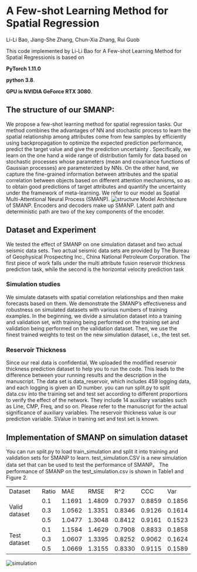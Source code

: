 
# A Few-shot Learning Method for Spatial Regression
Li-Li Bao, Jiang-She Zhang, Chun-Xia Zhang, Rui Guob

 This code implemented by Li-Li Bao for  A Few-shot Learning Method for Spatial Regressionis is based on 
 
  **PyTorch 1.11.0**
  
  **python 3.8**. 
  
  **GPU is NVIDIA GeForce RTX 3080**.
## The structure of our SMANP:
  We propose a few-shot learning method for spatial regression tasks. Our method combines the advantages of NN and stochastic process to learn the spatial relationship among attributes come from few samples by efficiently using backpropagation to optimize the expected prediction performance, predict the target value and give the prediction uncertainty . Specifically, we learn on the one hand a wide range of distribution family for data based on stochastic processes
whose parameters (mean and covariance functions of Gaussian processes) are parameterized by NNs. On the other hand, we capture the fine-grained information between attributes and the spatial correlation between objects based on different attention mechanisms, so as to obtain good predictions
of target attributes and quantify the uncertainty under the framework of meta-learning. We refer to our model as Spatial Multi-Attentional Neural Process (SMANP).
![structure](https://user-images.githubusercontent.com/92556725/204268754-f5857a26-8abf-4063-a5db-f785351e562d.jpg)
Model Architecture of SMANP. Encoders and decoders make up SMANP. Latent path and deterministic path are two of the key components of the encoder.
## Dataset and Experiment
We tested the effect of SMANP on one simulation dataset and two actual seismic data sets. Two actual seismic data sets are provided by The Bureau of Geophysical Prospecting Inc., China National Petroleum Corporation. The first piece of work falls under the multi attribute fusion reservoir thickness prediction task, while the second is the horizontal velocity prediction task

### Simulation studies
We simulate datasets with spatial correlation relationships and then make forecasts based on them. 
We demonstrate the SMANP’s effectiveness and robustness on simulated datasets with various numbers of training examples. In the beginning, we divide a simulation dataset into a training and validation set, with training being performed on the training set and validation being performed on the validation dataset. Then, we use the finest trained weights to test on the new simulation dataset, i.e., the test set.


### Reservoir Thickness 
  Since our real data is confidential, We uploaded the modified reservoir thickness prediction dataset  to help you to run  the code. This leads to the difference between your running results and the description in the manuscript.
  The data set is data_reservoir, which includes 459 logging data, and each logging is given an ID number. you can  run split.py to  split data.csv into the training set and test set according to different proportions to verify the effect of the network. They include 14 auxiliary variables such as Line, CMP, Freq, and so on. Please refer to the manuscript for the actual significance of auxiliary variables. The reservoir thickness value is our prediction variable. SValue in training set and test set is known.
## Implementation of SMANP on simulation dataset
You can run split.py to load train_simulation and split it into training and validation sets for SMANP to learn. test_simulation.CSV is a new simulation data set that can be used to test the performance of SMANP。 The performance of SMANP on the test_simulation.csv is shown in Table1 and Figure 2.

<table>
    <tr>
        <td>Dataset</td> 
        <td>Ratio</td> 
        <td>MAE</td> 
        <td>RMSE</td> 
        <td>R^2</td> 
        <td>CCC</td> 
        <td>Var</td> 
   </tr>
   <tr>
        <td rowspan="3">Valid dataset</td>    
        <td>0.1</td> 
        <td>1.1691</td> 
        <td>1.4809</td> 
        <td>0.7937</td> 
       	<td>0.8859</td> 
        <td>0.1856</td> 
    </tr>
    <tr>
        <td>0.3</td> 
        <td>1.0562</td>  
        <td>1.3351</td> 
      	 <td>0.8346</td>
        <td>0.9126</td> 
        <td>0.1614</td> 
    </tr>
    <tr>
        <td>0.5</td> 
        <td>1.0477</td>  
        <td>1.3048</td> 
      	 <td>0.8412</td> 
        <td>0.9161</td> 
      	 <td>0.1523</td>
    </tr>
    <tr>
       <td rowspan="3">Test dataset</td>    
  		   <td>0.1</td> 
      	<td>1.1584</td> 
       <td>1.4629</td> 
       <td>0.7908</td> 
       <td>0.8833</td> 
       <td>0.1858</td> 
    </tr>
    <tr>
        <td>0.3</td> 
        <td>1.0607</td>  
        <td>1.3395</td> 
      	 <td>0.8252</td> 
        <td>0.9062</td> 
      	 <td>0.1624</td>
    </tr>
    <tr>
        <td>0.5</td> 
        <td>1.0669</td>  
        <td>1.3155</td> 
      	 <td>0.8330</td> 
        <td>0.9115</td> 
      	 <td>0.1589</td>
    </tr>
 
</table>

![simulation](https://user-images.githubusercontent.com/92556725/226334344-f9df5dcc-d096-47e3-893b-49fe7342553f.png)

